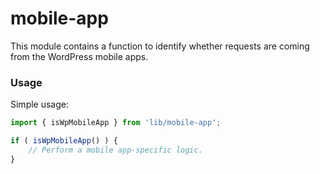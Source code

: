 # mobile-app

This module contains a function to identify whether requests are coming from the WordPress mobile apps.

### Usage

Simple usage:

```js
import { isWpMobileApp } from 'lib/mobile-app';

if ( isWpMobileApp() ) {
	// Perform a mobile app-specific logic.
}
```